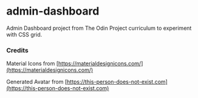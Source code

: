 # admin-dashboard
Admin Dashboard project from The Odin Project curriculum to experiment with CSS grid.

### Credits

Material Icons from [https://materialdesignicons.com/](https://materialdesignicons.com/)

Generated Avatar from [https://this-person-does-not-exist.com](https://this-person-does-not-exist.com)